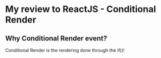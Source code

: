 # My review to ReactJS - Conditional Render

## Why Conditional Render event?

Conditional Render is the rendering done through the if()!